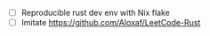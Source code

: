 - [ ] Reproducible rust dev env with Nix flake
- [ ] Imitate https://github.com/Aloxaf/LeetCode-Rust
